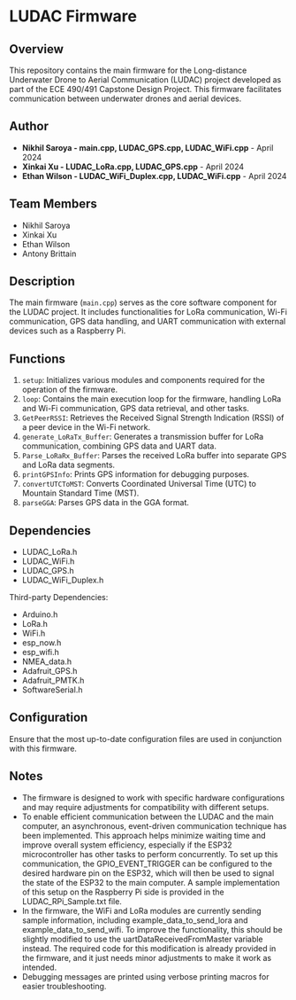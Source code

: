 # LUDAC Firmware

## Overview

This repository contains the main firmware for the Long-distance Underwater Drone to Aerial Communication (LUDAC) project developed as part of the ECE 490/491 Capstone Design Project. This firmware facilitates communication between underwater drones and aerial devices.

## Author

- **Nikhil Saroya - main.cpp, LUDAC_GPS.cpp, LUDAC_WiFi.cpp** - April 2024
- **Xinkai Xu - LUDAC_LoRa.cpp, LUDAC_GPS.cpp** - April 2024
- **Ethan Wilson - LUDAC_WiFi_Duplex.cpp, LUDAC_WiFi.cpp** - April 2024

## Team Members

- Nikhil Saroya
- Xinkai Xu
- Ethan Wilson
- Antony Brittain

## Description

The main firmware (`main.cpp`) serves as the core software component for the LUDAC project. It includes functionalities for LoRa communication, Wi-Fi communication, GPS data handling, and UART communication with external devices such as a Raspberry Pi.

## Functions

1. `setup`: Initializes various modules and components required for the operation of the firmware.
2. `loop`: Contains the main execution loop for the firmware, handling LoRa and Wi-Fi communication, GPS data retrieval, and other tasks.
3. `GetPeerRSSI`: Retrieves the Received Signal Strength Indication (RSSI) of a peer device in the Wi-Fi network.
4. `generate_LoRaTx_Buffer`: Generates a transmission buffer for LoRa communication, combining GPS data and UART data.
5. `Parse_LoRaRx_Buffer`: Parses the received LoRa buffer into separate GPS and LoRa data segments.
6. `printGPSInfo`: Prints GPS information for debugging purposes.
7. `convertUTCToMST`: Converts Coordinated Universal Time (UTC) to Mountain Standard Time (MST).
8. `parseGGA`: Parses GPS data in the GGA format.

## Dependencies

- LUDAC_LoRa.h
- LUDAC_WiFi.h
- LUDAC_GPS.h
- LUDAC_WiFi_Duplex.h

Third-party Dependencies:
- Arduino.h
- LoRa.h
- WiFi.h
- esp_now.h
- esp_wifi.h
- NMEA_data.h
- Adafruit_GPS.h
- Adafruit_PMTK.h
- SoftwareSerial.h

## Configuration

Ensure that the most up-to-date configuration files are used in conjunction with this firmware.

## Notes

- The firmware is designed to work with specific hardware configurations and may require adjustments for compatibility with different setups.
- To enable efficient communication between the LUDAC and the main computer, an asynchronous, event-driven communication technique has been implemented. This approach helps minimize waiting time and improve overall system efficiency, especially if the ESP32 microcontroller has other tasks to perform concurrently. To set up this communication, the GPIO_EVENT_TRIGGER can be configured to the desired hardware pin on the ESP32, which will then be used to signal the state of the ESP32 to the main computer. A sample implementation of this setup on the Raspberry Pi side is provided in the LUDAC_RPi_Sample.txt file.
- In the firmware, the WiFi and LoRa modules are currently sending sample information, including example_data_to_send_lora and example_data_to_send_wifi. To improve the functionality, this should be slightly modified to use the uartDataReceivedFromMaster variable instead. The required code for this modification is already provided in the firmware, and it just needs minor adjustments to make it work as intended.
- Debugging messages are printed using verbose printing macros for easier troubleshooting.

